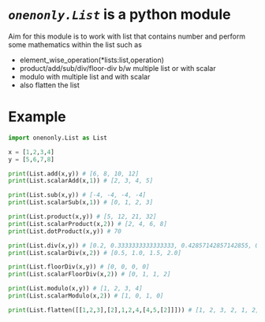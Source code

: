 # ***`onenonly.List`*** is a python module
Aim for this module is to work with list that contains number and  perform some mathematics within the list such as

- element_wise_operation(*lists:list,operation)
- product/add/sub/div/floor-div b/w multiple list or with scalar
- modulo with multiple list and with scalar
- also flatten the list

# Example

```python
import onenonly.List as List

x = [1,2,3,4]
y = [5,6,7,8]

print(List.add(x,y)) # [6, 8, 10, 12]
print(List.scalarAdd(x,1)) # [2, 3, 4, 5]

print(List.sub(x,y)) # [-4, -4, -4, -4]
print(List.scalarSub(x,1)) # [0, 1, 2, 3]

print(List.product(x,y)) # [5, 12, 21, 32]
print(List.scalarProduct(x,2)) # [2, 4, 6, 8]
print(List.dotProduct(x,y)) # 70

print(List.div(x,y)) # [0.2, 0.3333333333333333, 0.42857142857142855, 0.5]
print(List.scalarDiv(x,2)) # [0.5, 1.0, 1.5, 2.0]

print(List.floorDiv(x,y)) # [0, 0, 0, 0]
print(List.scalarFloorDiv(x,2)) # [0, 1, 1, 2]

print(List.modulo(x,y)) # [1, 2, 3, 4]
print(List.scalarModulo(x,2)) # [1, 0, 1, 0]

print(List.flatten([[1,2,3],[2],1,2,4,[4,5,[2]]])) # [1, 2, 3, 2, 1, 2, 4, 4, 5, 2]
```
